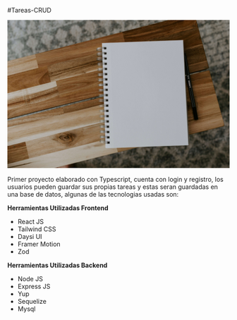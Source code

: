 #Tareas-CRUD

![Imagen-logo](IMG-README.jpg)

<p>
Primer proyecto elaborado con Typescript, cuenta con login y registro, los usuarios pueden guardar sus propias tareas y estas seran guardadas en una base de datos, algunas de las tecnologias usadas son:
</p>

**Herramientas Utilizadas Frontend**
- React JS
- Tailwind CSS
- Daysi UI
- Framer Motion
- Zod

**Herramientas Utilizadas Backend**
- Node JS
- Express JS
- Yup
- Sequelize
- Mysql